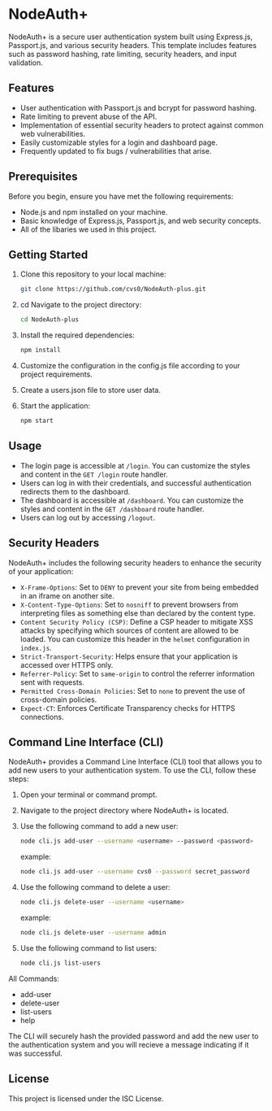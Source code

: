 # NodeAuth+

NodeAuth+ is a secure user authentication system built using Express.js, Passport.js, and various security headers. This template includes features such as password hashing, rate limiting, security headers, and input validation.

## Features

- User authentication with Passport.js and bcrypt for password hashing.
- Rate limiting to prevent abuse of the API.
- Implementation of essential security headers to protect against common web vulnerabilities.
- Easily customizable styles for a login and dashboard page.
- Frequently updated to fix bugs / vulnerabilities that arise.

## Prerequisites

Before you begin, ensure you have met the following requirements:

- Node.js and npm installed on your machine.
- Basic knowledge of Express.js, Passport.js, and web security concepts.
- All of the libaries we used in this project.

## Getting Started

1. Clone this repository to your local machine:

   ```bash
   git clone https://github.com/cvs0/NodeAuth-plus.git
   ```
2. cd Navigate to the project directory:
    ```bash
    cd NodeAuth-plus
    ```
3. Install the required dependencies:
    ```bash
    npm install
    ```
4. Customize the configuration in the config.js file according to your project requirements.
5. Create a users.json file to store user data.
6. Start the application:
    ```bash
    npm start
    ```

## Usage

* The login page is accessible at `/login`. You can customize the styles and content in the `GET /login` route handler.
* Users can log in with their credentials, and successful authentication redirects them to the dashboard.
* The dashboard is accessible at `/dashboard`. You can customize the styles and content in the `GET /dashboard` route handler.
* Users can log out by accessing `/logout`.

## Security Headers

NodeAuth+ includes the following security headers to enhance the security of your application:

* `X-Frame-Options`: Set to `DENY` to prevent your site from being embedded in an iframe on another site.
* `X-Content-Type-Options`: Set to `nosniff` to prevent browsers from interpreting files as something else than declared by the content type.
* `Content Security Policy (CSP)`: Define a CSP header to mitigate XSS attacks by specifying which sources of content are allowed to be loaded. You can customize this header in the `helmet` configuration in `index.js`.
* `Strict-Transport-Security`: Helps ensure that your application is accessed over HTTPS only.
* `Referrer-Policy`: Set to `same-origin` to control the referrer information sent with requests.
* `Permitted Cross-Domain Policies`: Set to `none` to prevent the use of cross-domain policies.
* `Expect-CT`: Enforces Certificate Transparency checks for HTTPS connections.

## Command Line Interface (CLI)

NodeAuth+ provides a Command Line Interface (CLI) tool that allows you to add new users to your authentication system. To use the CLI, follow these steps:

1. Open your terminal or command prompt.

2. Navigate to the project directory where NodeAuth+ is located.

3. Use the following command to add a new user:
    ```bash
   node cli.js add-user --username <username> --password <password>
   ```

   example:
   ```bash
   node cli.js add-user --username cvs0 --password secret_password
   ```

4. Use the following command to delete a user:
    ```bash
    node cli.js delete-user --username <username>
    ```

    example:
    ```bash
    node cli.js delete-user --username admin
    ```

5. Use the following command to list users:
    ```bash
    node cli.js list-users
    ```

All Commands:
* add-user
* delete-user
* list-users
* help


The CLI will securely hash the provided password and add the new user to the authentication system and you will recieve a message indicating if it was successful.

## License

This project is licensed under the ISC License.